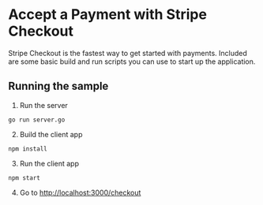 # Accept a Payment with Stripe Checkout

Stripe Checkout is the fastest way to get started with payments. Included are some basic build and run scripts you can use to start up the application.

## Running the sample

1. Run the server

~~~
go run server.go
~~~

2. Build the client app

~~~
npm install
~~~

3. Run the client app

~~~
npm start
~~~

4. Go to [http://localhost:3000/checkout](http://localhost:3000/checkout)